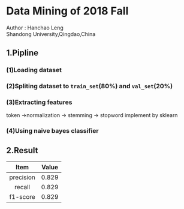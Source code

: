 # Data Mining of 2018 Fall
Author : Hanchao Leng</br>
Shandong University,Qingdao,China
## 1.Pipline
### (1)Loading dataset
### (2)Spliting dataset to ```train_set```(80%) and ```val_set```(20%)
### (3)Extracting features
token ->normalization -> stemming -> stopword
implement by sklearn
### (4)Using naive bayes classifier
## 2.Result

|   Item        |   Value   |
|   :--------:  |   :---:   |
|   precision   |   0.829   |
|   recall      |   0.829   |
|   f1-score    |   0.829   |
